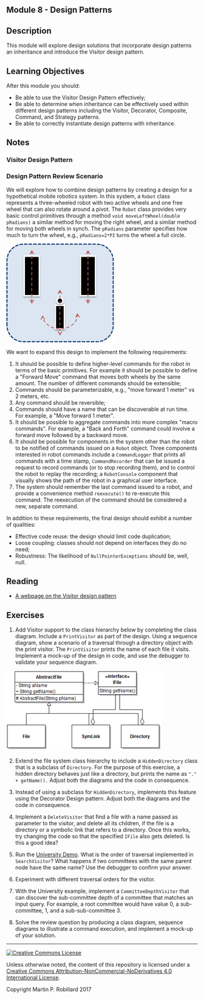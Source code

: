 ## Module 8 - Design Patterns

## Description

This module will explore design solutions that incorporate design patterns an inheritance and introduce the Visitor design pattern.

## Learning Objectives

After this module you should:

* Be able to use the Visitor Design Pattern effectively;
* Be able to determine when inheritance can be effectively used within different design patterns including the Visitor, Decorator, Composite, Command, and Strategy patterns.
* Be able to correctly instantiate design patterns with inheritance.

## Notes

### Visitor Design Pattern

### Design Pattern Review Scenario

We will explore how to combine design patterns by creating a design for a hypothetical mobile robotics system. In this system, a `Robot` class represents a three-wheeled robot with two active wheels and one free wheel that can also rotate around a pivot. The `Robot` class provides very basic control primitives through a method `void moveLeftWheel(double pRadians)` a similar method for moving the right wheel, and a similar method for moving both wheels in synch. The `pRadians` parameter specifies how much to turn the wheel, e.g., `pRadians=2*PI` turns the wheel a full circle.

![](figures/m08-robot.png)

We want to expand this design to implement the following requirements:

1. It should be possible to define higher-level commands for the robot in terms of the basic primitives. For example it should be possible to define a "Forward Move" command that moves both wheels by the same amount. The number of different commands should be extensible;
2. Commands should be parameterizable, e.g., "move forward 1 meter" vs 2 meters, etc.
3. Any command should be reversible;
4. Commands should have a name that can be discoverable at run time. For example, a "Move forward 1 meter".
5. It should be possible to aggregate commands into more complex "macro commands". For example, a "Back and Forth" command could involve a forward move followed by a backward move.
6. It should be possible for components in the system other than the robot to be notified of commands issued on a `Robot` object. Three components interested in robot commands include a `CommandLogger` that prints all commands with a time stamp, `CommandRecorder` that can be issued a request to record commands (or to stop recording them), and to control the robot to replay the recording; a `RobotConsole` component that visually shows the path of the robot in a graphical user interface.
7. The system should remember the last command issued to a robot, and provide a convenience method `reexecute()` to re-execute this command. The reexecution of the command should be considered a new, separate command.

In addition to these requirements, the final design should exhibit a number of qualities:
* Effective code reuse: the design should limit code duplication;
* Loose coupling: classes should not depend on interfaces they do no need;
* Robustness: The likelihood of `NullPointerExceptions` should be, well, null.


## Reading

* [A webpage on the Visitor design pattern](https://sourcemaking.com/design_patterns/visitor)

## Exercises

1. Add Visitor support to the class hierarchy below by completing the class diagram. Include a `PrintVisitor` as part of the design. Using a sequence diagram, show a scenario of a traversal through a directory object with the print visitor. The `PrintVisitor` prints the name of each file it visits. Implement a mock-up of the design in code, and use the debugger to validate your sequence diagram.

![](figures/m08-FileSystem.png)

2. Extend the file system class hierarchy to include a `HiddenDirectory` class that is a subclass of `Directory`. For the purpose of this exercise, a hidden directory behaves just like a directory, but prints the name as `"." + getName().` Adjust both the diagrams and the code in consequence.

3. Instead of using a subclass for `HiddenDirectory`, implements this feature using the Decorator Design pattern. Adjust both the diagrams and the code in consequence.

4. Implement a `DeleteVisitor` that find a file with a name passed as parameter to the visitor, and delete all its children, if the file is a directory or a symbolic link that refers to a directory. Once this works, try changing the code so that the specified `IFile` also gets deleted. Is this a good idea?

5. Run the [University Demo](artifacts/module-08/). What is the order of traversal implemented in `SearchVisitor`? What happens if two committees with the same parent node have the same name? Use the debugger to confirm your answer.

6. Experiment with different traversal orders for the visitor. 

7. With the University example, implement a `CommitteeDepthVisitor` that can discover the sub-committee depth of a committee that matches an input query. For example, a root committee would have value 0, a sub-committee, 1, and a sub-sub-committee 3. 

8. Solve the review question by producing a class diagram, sequence diagrams to illustrate a command execution, and implement a mock-up of your solution.

---

<a rel="license" href="http://creativecommons.org/licenses/by-nc-nd/4.0/"><img alt="Creative Commons License" style="border-width:0" src="https://i.creativecommons.org/l/by-nc-nd/4.0/88x31.png" /></a>

Unless otherwise noted, the content of this repository is licensed under a <a rel="license" href="http://creativecommons.org/licenses/by-nc-nd/4.0/">Creative Commons Attribution-NonCommercial-NoDerivatives 4.0 International License</a>. 

Copyright Martin P. Robillard 2017